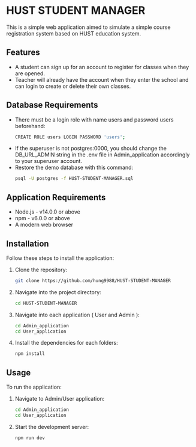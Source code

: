 # HUST STUDENT MANAGER

This is a simple web application aimed to simulate a simple course registration system based on HUST education system.

## Features

* A student can sign up for an account to register for classes when they are opened.
* Teacher will already have the account when they enter the school and can login to create or delete their own classes.


## Database Requirements
* There must be a login role with name users and password users beforehand:
  ```bash
  CREATE ROLE users LOGIN PASSWORD 'users';
* If the superuser is not postgres:0000, you should change the DB_URL_ADMIN string in the .env file in Admin_application accordingly to your superuser account.
* Restore the demo database with this command:
  ```bash
  psql -U postgres -f HUST-STUDENT-MANAGER.sql
## Application Requirements

* Node.js - v14.0.0 or above
* npm - v6.0.0 or above
* A modern web browser

## Installation

Follow these steps to install the application:

1. Clone the repository:
   ```bash
   git clone https://github.com/hung9988/HUST-STUDENT-MANAGER
3. Navigate into the project directory:
   ```bash
   cd HUST-STUDENT-MANAGER
4. Navigate into each application ( User and Admin ):
   ```bash
   cd Admin_application
   cd User_application
6. Install the dependencies for each folders:
   ```bash
   npm install


## Usage

To run the application:
1. Navigate to Admin/User application:
   ```bash
   cd Admin_application
   cd User_application
2. Start the development server:
   ```bash
   npm run dev
   
